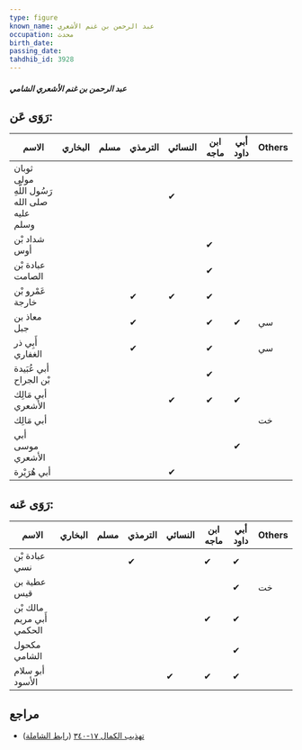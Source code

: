 ```yaml
---
type: figure
known_name: عبد الرحمن بن غنم الأشعري
occupation: محدث
birth_date:
passing_date:
tahdhib_id: 3928
---
```

##### عبد الرحمن بن غنم الأشعري الشامي

## رَوَى عَن:
| الاسم                                        | البخاري | مسلم | الترمذي | النسائي | ابن ماجه | أبي داود | Others |
| -------------------------------------------- | ------- | ---- | ------- | ------- | -------- | -------- | ------ |
| ثوبان مولى رَسُول اللَّهِ صلى الله عليه وسلم |         |      |         | ✔       |          |          |        |
| شداد بْن أوس                                 |         |      |         |         | ✔        |          |        |
| عبادة بْن الصامت                             |         |      |         |         | ✔        |          |        |
| عَمْرو بْن خارجة                             |         |      | ✔       | ✔       | ✔        |          |        |
| معاذ بن جبل                                  |         |      | ✔       |         | ✔        | ✔        | سي     |
| أَبِي ذر الغفاري                             |         |      | ✔       |         | ✔        |          | سي     |
| أبي عُبَيدة بْن الجراح                       |         |      |         |         | ✔        |          |        |
| أبي مَالِك الأشعري                           |         |      |         | ✔       | ✔        | ✔        |        |
| أبي مَالِك                                   |         |      |         |         |          |          | خت     |
| أبي موسى الأشعري                             |         |      |         |         |          | ✔        |        |
| أبي هُرَيْرة                                 |         |      |         | ✔       |          |          |        |
## رَوَى عَنه:
| الاسم                     | البخاري | مسلم | الترمذي | النسائي | ابن ماجه | أبي داود | Others |
| ------------------------- | ------- | ---- | ------- | ------- | -------- | -------- | ------ |
| عبادة بْن نسي             |         |      | ✔       |         | ✔        | ✔        |        |
| عطية بن قيس               |         |      |         |         |          | ✔        | خت     |
| مالك بْن أَبي مريم الحكمي |         |      |         |         | ✔        | ✔        |        |
| مكحول الشامي              |         |      |         |         |          | ✔        |        |
| أبو سلام الأسود           |         |      |         | ✔       | ✔        | ✔        |        |
## مراجع
- [تهذيب الكمال ١٧-٣٤٠](obsidian://open?vault=Tahdhib-al-Kamal&file=Figures/٣٩٢٨-عبد%20الرحمن%20بن%20غنم%20الأشعري%20الشامي) ([رابط الشاملة](https://shamela.ws/book/3722/8890))